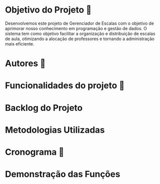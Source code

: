 # Objetivo do Projeto 🎯

Desenvolvemos este projeto de Gerenciador de Escalas com o objetivo de aprimorar nosso conhecimento em programação e gestão de dados. O sistema tem como objetivo facilitar a organização e distribuição de escalas de aula, otimizando a alocação de professores e tornando a administração mais eficiente.

# Autores 📃

# Funcionalidades do projeto 🔨

# Backlog do Projeto

# Metodologias Utilizadas

# Cronograma 📅

# Demonstração das Funções


